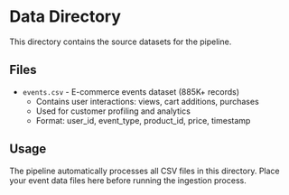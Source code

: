 # Data Directory

This directory contains the source datasets for the pipeline.

## Files

- `events.csv` - E-commerce events dataset (885K+ records)
  - Contains user interactions: views, cart additions, purchases
  - Used for customer profiling and analytics
  - Format: user_id, event_type, product_id, price, timestamp

## Usage

The pipeline automatically processes all CSV files in this directory.
Place your event data files here before running the ingestion process.
